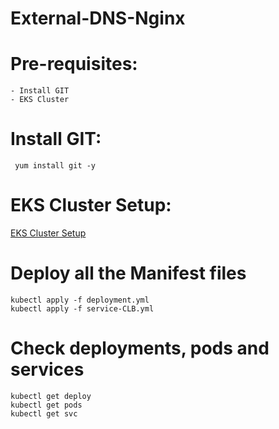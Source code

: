 # External-DNS-Nginx

# Pre-requisites:
    - Install GIT
    - EKS Cluster
# Install GIT:
     yum install git -y
# EKS Cluster Setup:
  [EKS Cluster Setup](https://github.com/Naresh240/eks-cluster-setup/blob/main/README.md)
# Deploy all the Manifest files
    kubectl apply -f deployment.yml
    kubectl apply -f service-CLB.yml
# Check deployments, pods and services
    kubectl get deploy
    kubectl get pods
    kubectl get svc
